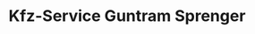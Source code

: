 ---
title: "Kfz-Service Guntram Sprenger"
url: /berlin/kfz-service-guntram-sprenger/
shop: Autowerkstatt
---